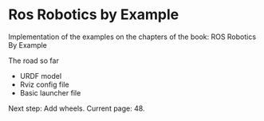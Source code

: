 # Ros Robotics by Example
Implementation of the examples on the chapters of the book: ROS Robotics By Example

The road so far
 - URDF model
 - Rviz config file
 - Basic launcher file

Next step: Add wheels.
Current page: 48.

